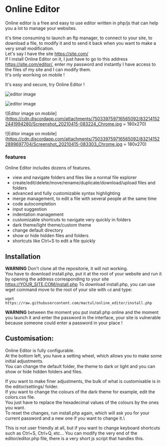 # Online Editor

Online editor is a free and easy to use editor written in php/js that can help you a lot to manage your websites.

it's time consuming to launch an ftp manager, to connect to your site, to download a file, to modify it and to send it back when you want to make a very small modification.\
Let's say I have the site https://site.com/ \
If I install Online Editor on it, I just have to go to this address https://site.com/editor/, enter my password and instantly I have access to the files of my site and I can modify them.\
It's only worrking on mobile !

It's easy and secure, try Online Editor !

![editor image](https://cdn.discordapp.com/attachments/750339759716565092/832027164895346708/editor1.png)

![editor image](https://cdn.discordapp.com/attachments/750339759716565092/832026451825131540/editor2.png)

![Editor image on mobile](https://cdn.discordapp.com/attachments/750339759716565092/832141522441994280/Screenshot_20210415-083224_Chrome.jpg = 180x270)

![Editor image on mobile](https://cdn.discordapp.com/attachments/750339759716565092/832141522899697704/Screenshot_20210415-083303_Chrome.jpg = 180x270)


### features

Online Editor includes dozens of features.
- view and navigate folders and files like a normal file explorer
- create/edit/delete/move/rename/duplicate/download/upload files and folders
- advanced and fully customizable syntax highlighting
- merge management, to edit a file with several people at the same time
- code autocompletion
- input suggestion
- indentation management
- customizable shortcuts to navigate very quickly in folders
- dark theme/light theme/custom theme
- change default directory
- show or hide hidden files and folders
- shortcuts like Ctrl+S to edit a file quickly

## Installation

**__WARNING__** Don't clone all the repositorie, it will not working.\
You have to download install.php, put it at the root of your website and run it by opening the address corresponding to your site https://YOUR_SITE.COM/install.php
To download install.php, you can use wget command
move to the root of your site with `cd` and type:
```
wget https://raw.githubusercontent.com/mactul/online_editor/install.php
```

**__WARNING__** between the moment you put install.php online and the moment you launch it and enter the password in the interface, your site is vulnerable because someone could enter a password in your place !

## Customisation:

Online Editor is fully configurable.\
At the bottom left, you have a setting wheel, which allows you to make some initial adjustments.\
You can change the default folder, the theme to dark or light and you can show or hide hidden folders and files.

If you want to make finer adjustments, the bulk of what is customisable is in the editor/settings/ folder.\
If you want to change the colours of the dark theme for example, edit the colors.css file.\
You just have to replace the hexadecimal values of the colours by the ones you want.\
To reset the changes, run install.php again, which will ask you for your current password and a new one if you want to change it.\

This is not user friendly at all, but if you want to change keyboard shortcuts such as Ctrl+S, Ctrl+Q, etc... You can modify the very end of the editor/editor.php file, there is a very short js script that handles this.